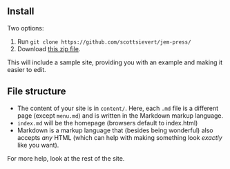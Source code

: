 ## Install
Two options:

1. Run `git clone https://github.com/scottsievert/jem-press/`
2. Download [this zip file][zip].

This will include a sample site, providing you with an example and making it
easier to edit.

## File structure
* The content of your site is in `content/`. Here, each `.md` file is a
  different page (except `menu.md`) and is written in the Markdown markup
  language.
* `index.md` will be the homepage (browsers default to index.html)
* Markdown is a markup language that (besides being wonderful) also accepts
  *any* HTML (which can help with making something look *exactly* like you
  want).

For more help, look at the rest of the site.

[zip]:https://github.com/scottsievert/jem-press/archive/master.zip
